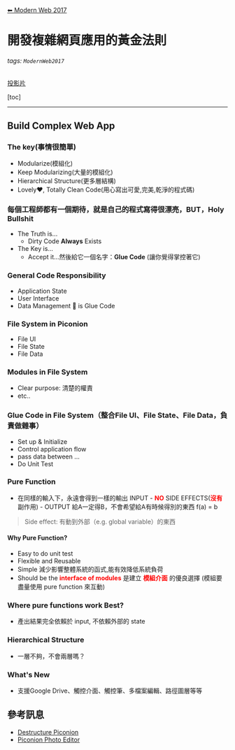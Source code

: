 [⬅ Modern Web 2017](https://hackmd.io/KwFgRsAMAcCMCmBaaA2AnAJkeFlEEMMMBmZdAMzDRTHMkliA?view)
# 開發複雜網頁應用的黃金法則

###### tags: `ModernWeb2017`

[投影片](http://s.itho.me/modernweb/2017/day2/403-3-%E5%BD%AD%E5%BD%AD.pdf)

[toc]

---
## Build Complex Web App

### The key(事情很簡單)
- Modularize(模組化)
- Keep Modularizing(大量的模組化)
- Hierarchical Structure(更多層結構)
- Lovely:heart:, Totally Clean Code(用心寫出可愛,完美,乾淨的程式碼)

### 每個工程師都有一個期待，就是自己的程式寫得很漂亮，BUT，Holy Bullshit
- The Truth is...
    - Dirty Code **Always** Exists
- The Key is...
    - Accept it...然後給它一個名字：**Glue Code** (讓你覺得掌控著它)


### General Code Responsibility
- Application State
- User Interface
- Data Management
:small_red_triangle: is Glue Code

### File System in Piconion
- File UI
- File State
- File Data

### Modules in File System
- Clear purpose: 清楚的權責
- etc..


### Glue Code in File System（整合File UI、File State、File Data，負責做雜事）
- Set up & Initialize
- Control application flow
- pass data between ...
- Do Unit Test

### Pure Function
- 在同樣的輸入下，永遠會得到一樣的輸出
INPUT - <span style="color:red;">**NO**</span> SIDE EFFECTS(<span style="color:red;">**沒有**</span>副作用) - OUTPUT
給A一定得B，不會希望給A有時候得別的東西
f(a) = b

> Side effect: 有動到外部（e.g. global variable）的東西

#### Why Pure Function?
- Easy to do unit test
- Flexible and Reusable
- Simple 減少影響整體系統的函式,能有效降低系統負荷
- Should be the **<font color="red">interface of modules</font>**
是建立 **<font color="red">模組介面</font>** 的優良選擇 (模組要盡量使用 pure function 來互動)

### Where pure functions work Best?
- 產出結果完全依賴於 input, 不依賴外部的 state

### Hierarchical Structure
- 一層不夠，不會兩層嗎？

### What's New
- 支援Google Drive、觸控介面、觸控筆、多檔案編輯、路徑圖層等等




## 參考訊息
- [Destructure Piconion](https://piconion.com)
- [Piconion Photo Editor](https://piconion.com/zh_TW/)
